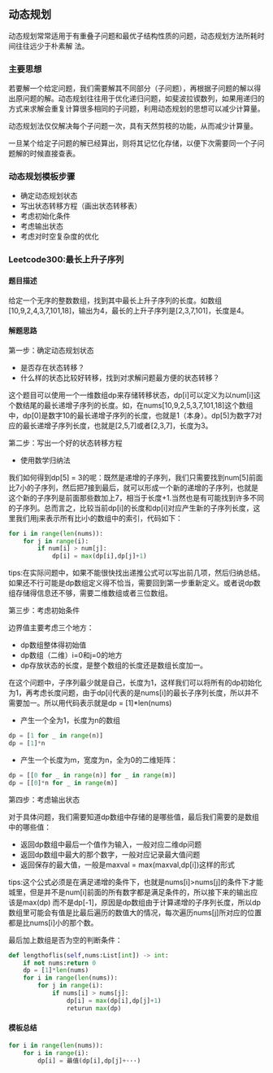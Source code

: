 ## 动态规划

动态规划常常适用于有重叠子问题和最优子结构性质的问题，动态规划方法所耗时间往往远少于朴素解
法。

### 主要思想

若要解一个给定问题，我们需要解其不同部分（子问题），再根据子问题的解以得出原问题的解。动态规划往往用于优化递归问题，如斐波拉锲数列，如果用递归的方式来求解会重复计算很多相同的子问题，利用动态规划的思想可以减少计算量。

动态规划法仅仅解决每个子问题一次，具有天然剪枝的功能，从而减少计算量。

一旦某个给定子问题的解已经算出，则将其记忆化存储，以便下次需要同一个子问题解的时候直接查表。

### 动态规划模板步骤

* 确定动态规划状态
* 写出状态转移方程（画出状态转移表）
* 考虑初始化条件
* 考虑输出状态
* 考虑对时空复杂度的优化



### Leetcode300:最长上升子序列

#### 题目描述

给定一个无序的整数数组，找到其中最长上升子序列的长度。如数组[10,9,2,4,3,7,101,18]，输出为4，最长的上升子序列是[2,3,7,101]，长度是4。

#### 解题思路

第一步：确定动态规划状态

* 是否存在状态转移？
* 什么样的状态比较好转移，找到对求解问题最方便的状态转移？

这个题目可以使用一个一维数组dp来存储转移状态，dp[i]可以定义为以num[i]这个数结尾的最长递增子序列的长度。如，在nums[10,9,2,5,3,7,101,18]这个数组中，dp[0]是数字10的最长递增子序列的长度，也就是1（本身）。dp[5]为数字7对应的最长递增子序列长度，也就是[2,5,7]或者[2,3,7]，长度为3。

第二步：写出一个好的状态转移方程

* 使用数学归纳法

我们如何得到dp[5] = 3的呢：既然是递增的子序列，我们只需要找到num[5]前面比7小的子序列，然后把7接到最后，就可以形成一个新的递增的子序列，也就是这个新的子序列是前面那些数加上7，相当于长度+1.当然也是有可能找到许多不同的子序列。总而言之，比较当前dp[i]的长度和dp[i]对应产生新的子序列长度，这里我们用j来表示所有比i小的数组中的索引，代码如下：

```python
for i in range(len(nums)):
    for j in range(i):
        if num[i] > num[j]:
            dp[i] = max(dp[i],dp[j]+1)
```

tips:在实际问题中，如果不能很快找出递推公式可以写出前几项，然后归纳总结。如果还不行可能是dp数组定义得不恰当，需要回到第一步重新定义。或者说dp数组存储得信息还不够，需要二维数组或者三位数组。

第三步：考虑初始条件

边界值主要考虑三个地方：

* dp数组整体得初始值
* dp数组（二维）i=0和j=0的地方
* dp存放状态的长度，是整个数组的长度还是数组长度加一。

在这个问题中，子序列最少就是自己，长度为1，这样我们可以将所有的dp初始化为1，再考虑长度问题，由于dp[i]代表的是nums[i]的最长子序列长度，所以并不需要加一。所以用代码表示就是dp = [1]*len(nums)

* 产生一个全为1，长度为n的数组

```python
dp = [1 for _ in range(n)]
dp = [1]*n
```

* 产生一个长度为m，宽度为n，全为0的二维矩阵：

```python
dp = [[0 for _ in range(n)] for _ in range(m)]
dp = [[0]*n for _ in range(m)]
```

第四步：考虑输出状态

对于具体问题，我们需要知道dp数组中存储的是哪些值，最后我们需要的是数组中的哪些值：

* 返回dp数组中最后一个值作为输入，一般对应二维dp问题
* 返回dp数组中最大的那个数字，一般对应记录最大值问题
* 返回保存的最大值，一般是maxval = max(maxval,dp[i])这样的形式

tips:这个公式必须是在满足递增的条件下，也就是nums[i]>nums[j]的条件下才能城里，但是并不是num[i]前面的所有数字都是满足条件的，所以接下来的输出应该是max(dp) 而不是dp[-1]，原因是dp数组由于计算递增的子序列长度，所以dp数组里可能会有值是比最后遍历的数值大的情况，每次遍历nums[j]所对应的位置都是比nums[i]小的那个数。

最后加上数组是否为空的判断条件：

```python
def lengthoflis(self,nums:List[int]) -> int:
    if not nums:return 0
    dp = [1]*len(nums)
    for i in range(len(nums)):
        for j in range(i):
            if nums[i] > nums[j]:
                dp[i] = max(dp[i],dp[j]+1)
                returun max(dp)
```

#### 模板总结

```python
for i in range(len(nums)):
    for i in range(i):
        dp[i] = 最值(dp[i],dp[j]+···)
```

